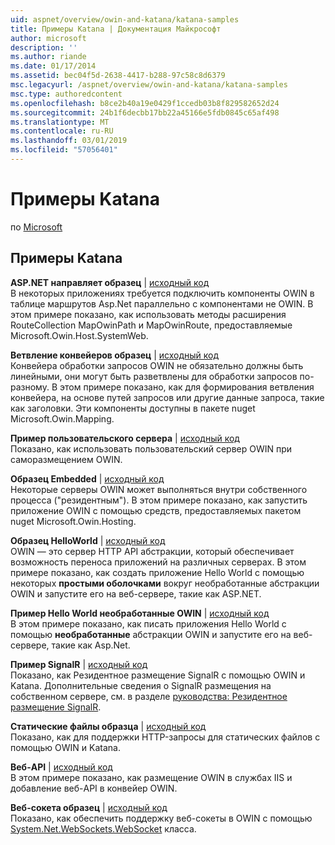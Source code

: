 ```yaml
---
uid: aspnet/overview/owin-and-katana/katana-samples
title: Примеры Katana | Документация Майкрософт
author: microsoft
description: ''
ms.author: riande
ms.date: 01/17/2014
ms.assetid: bec04f5d-2638-4417-b288-97c58c8d6379
msc.legacyurl: /aspnet/overview/owin-and-katana/katana-samples
msc.type: authoredcontent
ms.openlocfilehash: b8ce2b40a19e0429f1ccedb03b8f829582652d24
ms.sourcegitcommit: 24b1f6decbb17bb22a45166e5fdb0845c65af498
ms.translationtype: MT
ms.contentlocale: ru-RU
ms.lasthandoff: 03/01/2019
ms.locfileid: "57056401"
---
```

<a name="katana-samples"></a>Примеры Katana
====================
по [Microsoft](https://github.com/microsoft)

## <a name="katana-samples"></a>Примеры Katana

**ASP.NET направляет образец** | [исходный код](https://github.com/aspnet/samples/tree/master/samples/aspnet/Katana/AspNetRoutes)  
В некоторых приложениях требуется подключить компоненты OWIN в таблице маршрутов Asp.Net параллельно с компонентами не OWIN. В этом примере показано, как использовать методы расширения RouteCollection MapOwinPath и MapOwinRoute, предоставляемые Microsoft.Owin.Host.SystemWeb.

**Ветвление конвейеров образец** | [исходный код](https://github.com/aspnet/samples/tree/master/samples/aspnet/Katana/BranchingPipelines)  
Конвейера обработки запросов OWIN не обязательно должны быть линейными, они могут быть разветвлены для обработки запросов по-разному. В этом примере показано, как для формирования ветвления конвейера, на основе путей запросов или другие данные запроса, такие как заголовки. Эти компоненты доступны в пакете nuget Microsoft.Owin.Mapping.

**Пример пользовательского сервера** | [исходный код](https://github.com/aspnet/samples/tree/master/samples/aspnet/Katana/CustomServer)   
Показано, как использовать пользовательский сервер OWIN при саморазмещением OWIN.

**Образец Embedded** | [исходный код](https://github.com/aspnet/samples/tree/master/samples/aspnet/Katana/Embedded)  
Некоторые серверы OWIN может выполняться внутри собственного процесса (&quot;резидентным&quot;). В этом примере показано, как запустить приложение OWIN с помощью средств, предоставляемых пакетом nuget Microsoft.Owin.Hosting.

**Образец HelloWorld** | [исходный код](https://github.com/aspnet/samples/tree/master/samples/aspnet/Katana/HelloWorld)  
OWIN — это сервер HTTP API абстракции, который обеспечивает возможность переноса приложений на различных серверах. В этом примере показано, как создать приложение Hello World с помощью некоторых **простыми оболочками** вокруг необработанные абстракции OWIN и запустите его на веб-сервере, такие как ASP.NET.

**Пример Hello World необработанные OWIN** | [исходный код](https://github.com/aspnet/samples/tree/master/samples/aspnet/Katana/HelloWorldRawOwin)  
В этом примере показано, как писать приложения Hello World с помощью **необработанные** абстракции OWIN и запустите его на веб-сервере, такие как Asp.Net.

**Пример SignalR** | [исходный код](https://github.com/aspnet/samples/tree/master/samples/aspnet/Katana/SignalR)  
Показано, как Резидентное размещение SignalR с помощью OWIN и Katana. Дополнительные сведения о SignalR размещения на собственном сервере, см. в разделе [руководства: Резидентное размещение SignalR](../../../signalr/overview/deployment/tutorial-signalr-self-host.md).

**Статические файлы образца** | [исходный код](https://github.com/aspnet/samples/tree/master/samples/aspnet/Katana/StaticFilesSample)   
Показано, как для поддержки HTTP-запросы для статических файлов с помощью OWIN и Katana.

**Веб-API** | [исходный код](https://github.com/aspnet/samples/tree/master/samples/aspnet/Katana/WebApi)   
В этом примере показано, как размещение OWIN в службах IIS и добавление веб-API в конвейер OWIN.

**Веб-сокета образец** | [исходный код](https://github.com/aspnet/samples/tree/master/samples/aspnet/Katana/WebSocketSample)   
Показано, как обеспечить поддержку веб-сокеты в OWIN с помощью [System.Net.WebSockets.WebSocket](https://msdn.microsoft.com/library/system.net.websockets.websocket(v=vs.110).aspx) класса.
